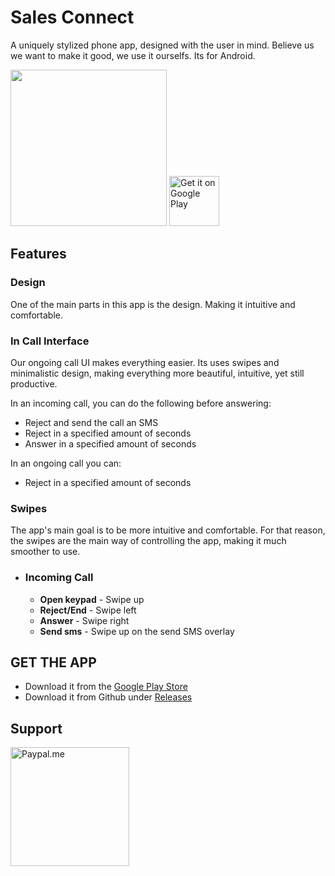 # Sales Connect
A uniquely stylized phone app, designed with the user in mind.
Believe us we want to make it good, we use it ourselfs.
Its for Android. </br>

<img src="https://github.com/Chooloo/call_manage/blob/master/art/screenshots.png" height="250">

<a href='https://play.google.com/store/apps/details?id=com.anarock.callmanager&pcampaignid=MKT-Other-global-all-co-prtnr-py-PartBadge-Mar2515-1'>
 <img alt='Get it on Google Play'
      src='https://play.google.com/intl/en_us/badges/images/generic/en_badge_web_generic.png'
      height="80"/>
</a>

## Features
### Design
One of the main parts in this app is the design.
Making it intuitive and comfortable.

### In Call Interface
Our ongoing call UI makes everything easier.
Its uses swipes and minimalistic design, making everything more beautiful, intuitive, yet still productive.

In an incoming call, you can do the following before answering:
* Reject and send the call an SMS
* Reject in a specified amount of seconds
* Answer in a specified amount of seconds

In an ongoing call you can:
* Reject in a specified amount of seconds

### Swipes
The app's main goal is to be more intuitive and comfortable. For that reason, the swipes are the main way of controlling the app, making it much smoother to use.
  <!-- * ### Dialer
    * __Call__            - Swipe up  
    * __Delete number__   - Swipe left  
    * __Collapse dialer__ - Swipe on the contacts list  -->
  * ### Incoming Call
    * __Open keypad__     - Swipe up   
    * __Reject/End__      - Swipe left  
    * __Answer__          - Swipe right 
    * __Send sms__        - Swipe up on the send SMS overlay

## GET THE APP
 * Download it from the [Google Play Store](https://play.google.com/store/apps/details?id=com.anarock.callmanager&pcampaignid=MKT-Other-global-all-co-prtnr-py-PartBadge-Mar2515-1)
 * Download it from Github under [Releases](https://github.com/Chooloo/call_manage/releases "Releases")
 
## Support
<a href="https://paypal.me/chooloome?locale.x=en_US"><img src="https://www.paypalobjects.com/webstatic/paypalme/images/social/pplogo384.png" alt="Paypal.me" width="190px"></a>
